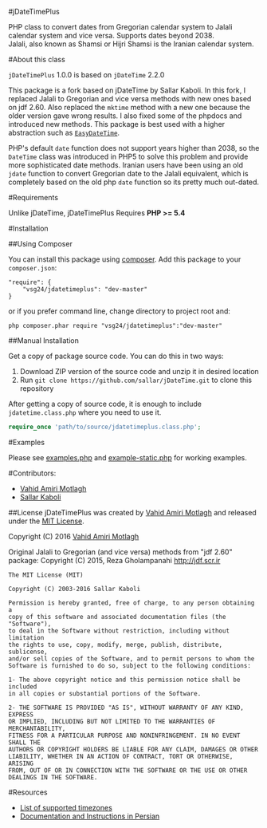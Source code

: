 #jDateTimePlus

PHP class to convert dates from Gregorian calendar system to Jalali calendar system and vice versa. Supports dates beyond 2038.  
Jalali, also known as Shamsi or Hijri Shamsi is the Iranian calendar system.

#About this class

`jDateTimePlus` 1.0.0 is based on `jDateTime` 2.2.0

This package is a fork based on jDateTime by Sallar Kaboli. In this fork, I replaced Jalali to Gregorian and vice versa methods with new ones based on jdf 2.60. Also replaced the `mktime` method with a new one because the older version gave wrong results. I also fixed some of the phpdocs and introduced new methods. This package is best used with a higher abstraction such as <a href="https://github.com/VSG24/EasyDateTime">`EasyDateTime`</a>.

PHP's default `date` function does not support years higher than 2038, so the `DateTime` class was introduced in PHP5 to solve this problem and provide more sophisticated date methods. Iranian users have been using an old `jdate` function to convert Gregorian date to the Jalali equivalent, which is completely based on the old php `date` function so its pretty much out-dated. 

#Requirements

Unlike jDateTime, jDateTimePlus Requires **PHP >= 5.4**

#Installation

##Using Composer

You can install this package using [composer](https://getcomposer.org). Add this package to your `composer.json`:  

```
"require": {
	"vsg24/jdatetimeplus": "dev-master"
}
```

or if you prefer command line, change directory to project root and:

```
php composer.phar require "vsg24/jdatetimeplus":"dev-master"
```

##Manual Installation

Get a copy of package source code. You can do this in two ways:

1. Download ZIP version of the source code and unzip it in desired location  
2. Run `git clone https://github.com/sallar/jDateTime.git` to clone this repository  

After getting a copy of source code, it is enough to include `jdatetime.class.php` where you need to use it.

```php
require_once 'path/to/source/jdatetimeplus.class.php';
```

#Examples

Please see [examples.php](examples.php) and [example-static.php](examples-static.php) for working examples.

#Contributors:
- [Vahid Amiri Motlagh](http://atvsg.com)
- [Sallar Kaboli](http://sallar.me)

##License
jDateTimePlus was created by [Vahid Amiri Motlagh](http://atvsg.com) and released under the [MIT License](http://opensource.org/licenses/mit-license.php).

Copyright (C) 2016 [Vahid Amiri Motlagh](http://atvsg.com)
  
 Original Jalali to Gregorian (and vice versa) methods from "jdf 2.60" package:
 Copyright (C) 2015, Reza Gholampanahi
 http://jdf.scr.ir

    The MIT License (MIT)
    
    Copyright (C) 2003-2016 Sallar Kaboli

    Permission is hereby granted, free of charge, to any person obtaining a
    copy of this software and associated documentation files (the "Software"),
    to deal in the Software without restriction, including without limitation
    the rights to use, copy, modify, merge, publish, distribute, sublicense,
    and/or sell copies of the Software, and to permit persons to whom the
    Software is furnished to do so, subject to the following conditions:

    1- The above copyright notice and this permission notice shall be included
    in all copies or substantial portions of the Software.
    
    2- THE SOFTWARE IS PROVIDED "AS IS", WITHOUT WARRANTY OF ANY KIND, EXPRESS
    OR IMPLIED, INCLUDING BUT NOT LIMITED TO THE WARRANTIES OF MERCHANTABILITY,
    FITNESS FOR A PARTICULAR PURPOSE AND NONINFRINGEMENT. IN NO EVENT SHALL THE
    AUTHORS OR COPYRIGHT HOLDERS BE LIABLE FOR ANY CLAIM, DAMAGES OR OTHER
    LIABILITY, WHETHER IN AN ACTION OF CONTRACT, TORT OR OTHERWISE, ARISING
    FROM, OUT OF OR IN CONNECTION WITH THE SOFTWARE OR THE USE OR OTHER
    DEALINGS IN THE SOFTWARE.

#Resources
- [List of supported timezones](http://www.php.net/manual/en/timezones.php)  
- [Documentation and Instructions in Persian](http://sallar.me/farsi/projects/jdatetime/)  
